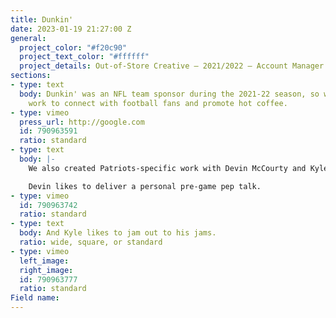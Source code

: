 ```yaml
---
title: Dunkin'
date: 2023-01-19 21:27:00 Z
general:
  project_color: "#f20c90"
  project_text_color: "#ffffff"
  project_details: Out-of-Store Creative – 2021/2022 – Account Manager
sections:
- type: text
  body: Dunkin' was an NFL team sponsor during the 2021-22 season, so we developed
    work to connect with football fans and promote hot coffee.
- type: vimeo
  press_url: http://google.com
  id: 790963591
  ratio: standard
- type: text
  body: |-
    We also created Patriots-specific work with Devin McCourty and Kyle Van Noy. They both rely on a cup of Dunkin' to give them a boost on gameday. It's just as important as their gameday rituals, which they also both have...

    Devin likes to deliver a personal pre-game pep talk.
- type: vimeo
  id: 790963742
  ratio: standard
- type: text
  body: And Kyle likes to jam out to his jams.
  ratio: wide, square, or standard
- type: vimeo
  left_image: 
  right_image: 
  id: 790963777
  ratio: standard
Field name: 
---
```


